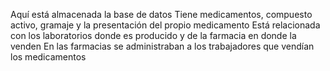 Aquí está almacenada la base de datos
Tiene medicamentos, compuesto activo, gramaje y la presentación del propio medicamento
Está relacionada con los laboratorios donde es producido y de la farmacia en donde la venden
En las farmacias se administraban a los trabajadores que vendían los medicamentos
